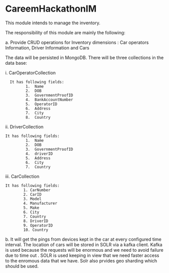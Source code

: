 # CareemHackathonIM

This module intends to manage the inventory.

The responsibility of this module are mainly the following:

a. Provide CRUD operations for Inventory dimensions : Car operators Information, Driver Information and Cars
   
   The data will be persisted in MongoDB. There will be three collections in the data base:
   
   i. CarOperatorCollection
      
      It has following fields:
             1.  Name
             2.  DOB
             3.  GovernmentProofID
             4.  BankAccountNumber
             5.  OperatorID
             6.  Address
             7.  City
             8.  Country
             
   ii. DriverCollection
   
    It has following fields:
             1.  Name
             2.  DOB
             3.  GovernmentProofID
             4.  driverID
             5.  Address
             6.  City
             7.  Country
             
   iii. CarCollection
   
    It has following fields:
            1. CarNumber
            2. CarID
            3. Model
            4. Manufacturer
            5. Make
            6. City
            7. Country
            8. DriverID
            9. OperatorID
            10. Country
  
  b. It will get the pings from devices kept in the car at every configured time interval. 
     The location of cars will be stored in SOLR via a kafka client. Kafka is used because the requests will be enormous and we need to        avoid failure due to time out . SOLR is used keeping in view that we need faster access to the enromous data that we have. Solr also      prvides geo sharding which should be used.
   
